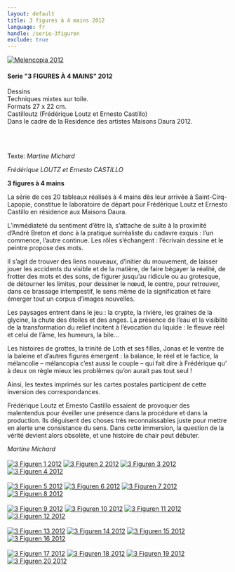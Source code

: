 ```yaml
---
layout: default
title: 3 figures à 4 mains 2012
language: fr
handle: /serie-3figuren
exclude: true
---
```


<a rel="lightbox" data-lightbox="example-1" href="/galeries/serie-3figuren/Image06.jpg" title="Melencopia 2012"><img src="/galeries/serie-3figuren/Image06.jpg" alt="Melencopia 2012" class="img-left"></a>
#### Serie "3 FIGURES À 4 MAINS" 2012 
    
Dessins  
Techniques mixtes sur toile.  
Formats 27 x 22 cm.   
Castilloutz (Frédérique Loutz et Ernesto Castillo)    
Dans le cadre de la Residence des artistes Maisons Daura 2012.  

<br style="clear:both" />
<br style="clear:both" />

Texte: *Martine Michard*  
  
*Frédérique LOUTZ et Ernesto CASTILLO*

**3 figures à 4 mains**

La série de ces 20 tableaux réalisés à 4 mains dès leur arrivée à Saint-Cirq-Lapopie, constitue le laboratoire de départ pour Frédérique Loutz et Ernesto Castillo en résidence aux Maisons Daura.

L’immédiateté du sentiment d’être là, s’attache de suite à la proximité d’André Breton et donc à la pratique surréaliste du cadavre exquis : l’un commence, l’autre continue. Les rôles s’échangent : l’écrivain dessine et le peintre propose des mots.

Il s’agit de trouver des liens nouveaux, d’initier du mouvement, de laisser jouer les accidents du visible et de la matière, de faire bégayer la réalité, de frotter des mots et des sons, de figurer jusqu’au ridicule ou au grotesque, de détourner les limites, pour dessiner le nœud, le centre, pour retrouver, dans ce brassage intempestif, le sens même de la signification et faire émerger tout un corpus d’images nouvelles.

Les paysages entrent dans le jeu : la crypte, la rivière, les graines de la glycine, la chute des étoiles et des anges. La présence de l’eau et la visiblité de la transformation du relief incitent à l’évocation du liquide : le fleuve réel et celui de l’âme, les humeurs, la bile…

Les histoires de grottes, la trinité de Loth et ses filles, Jonas et le ventre de la baleine et d’autres figures émergent : la balance, le réel et le factice, la mélancolie – mélancopia c’est aussi le couple – qui fait dire à Frédérique qu’ à deux on règle mieux les problèmes qu’on aurait pas tout seul !

Ainsi, les textes imprimés sur les cartes postales participent de cette inversion des correspondances.

Frédérique Loutz et Ernesto Castillo  essaient de provoquer des malentendus  pour éveiller une présence dans la procédure et dans la production. Ils déguisent des choses très reconnaissables juste pour mettre en alerte une consistance du sens. Dans cette immersion, la question de la vérité devient alors obsolète, et une histoire de chair peut débuter.

*Martine Michard*
<br style="clear:both" />
<br style="clear:both" />
<a rel="lightbox" data-lightbox="example-1" href="/galeries/serie-3figuren/Image01.jpg" title="3 Figuren 1 2012"><img src="/galeries/serie-3figuren/Image01.jpg" alt="3 Figuren 1 2012" class="img-left4"></a>
<a rel="lightbox" data-lightbox="example-1" href="/galeries/serie-3figuren/Image02.jpg" title="3 Figuren 2 2012"><img src="/galeries/serie-3figuren/Image02.jpg" alt="3 Figuren 2 2012" class="img-left4"></a>
<a rel="lightbox" data-lightbox="example-1" href="/galeries/serie-3figuren/Image03.jpg" title="3 Figuren 3 2012"><img src="/galeries/serie-3figuren/Image03.jpg" alt="3 Figuren 3 2012" class="img-left4"></a>
<a rel="lightbox" data-lightbox="example-1" href="/galeries/serie-3figuren/Image04.jpg" title="3 Figuren 4 2012"><img src="/galeries/serie-3figuren/Image04.jpg" alt="3 Figuren 4 2012" class="img-left4"></a>
<br style="clear:both" />
<br style="clear:both" />
<a rel="lightbox" data-lightbox="example-1" href="/galeries/serie-3figuren/Image05.jpg" title="3 Figuren 5 2012"><img src="/galeries/serie-3figuren/Image05.jpg" alt="3 Figuren 5 2012" class="img-left4"></a>
<a rel="lightbox" data-lightbox="example-1" href="/galeries/serie-3figuren/Image06.jpg" title="3 Figuren 6 2012"><img src="/galeries/serie-3figuren/Image06.jpg" alt="3 Figuren 6 2012" class="img-left4"></a>
<a rel="lightbox" data-lightbox="example-1" href="/galeries/serie-3figuren/Image07.jpg" title="3 Figuren 7 2012"><img src="/galeries/serie-3figuren/Image07.jpg" alt="3 Figuren 7 2012" class="img-left4"></a>
<a rel="lightbox" data-lightbox="example-1" href="/galeries/serie-3figuren/Image08.jpg" title="3 Figuren 8 2012"><img src="/galeries/serie-3figuren/Image08.jpg" alt="3 Figuren 8 2012" class="img-left4"></a>
<br style="clear:both" />
<br style="clear:both" />
<a rel="lightbox" data-lightbox="example-1" href="/galeries/serie-3figuren/Image09.jpg" title="3 Figuren 9 2012"><img src="/galeries/serie-3figuren/Image09.jpg" alt="3 Figuren 9 2012" class="img-left4"></a>
<a rel="lightbox" data-lightbox="example-1" href="/galeries/serie-3figuren/Image10.jpg" title="3 Figuren 10 2012"><img src="/galeries/serie-3figuren/Image10.jpg" alt="3 Figuren 10 2012" class="img-left4"></a>
<a rel="lightbox" data-lightbox="example-1" href="/galeries/serie-3figuren/Image11.jpg" title="3 Figuren 11 2012"><img src="/galeries/serie-3figuren/Image11.jpg" alt="3 Figuren 11 2012" class="img-left4"></a>
<a rel="lightbox" data-lightbox="example-1" href="/galeries/serie-3figuren/Image12.jpg" title="3 Figuren 12 2012"><img src="/galeries/serie-3figuren/Image12.jpg" alt="3 Figuren 12 2012" class="img-left4"></a>
<br style="clear:both" />
<br style="clear:both" />
<a rel="lightbox" data-lightbox="example-1" href="/galeries/serie-3figuren/Image13.jpg" title="3 Figuren 13 2012"><img src="/galeries/serie-3figuren/Image13.jpg" alt="3 Figuren 13 2012" class="img-left4"></a>
<a rel="lightbox" data-lightbox="example-1" href="/galeries/serie-3figuren/Image14.jpg" title="3 Figuren 14 2012"><img src="/galeries/serie-3figuren/Image14.jpg" alt="3 Figuren 14 2012" class="img-left4"></a>
<a rel="lightbox" data-lightbox="example-1" href="/galeries/serie-3figuren/Image15.jpg" title="3 Figuren 15 2012"><img src="/galeries/serie-3figuren/Image15.jpg" alt="3 Figuren 15 2012" class="img-left4"></a>
<a rel="lightbox" data-lightbox="example-1" href="/galeries/serie-3figuren/Image16.jpg" title="3 Figuren 16 2012"><img src="/galeries/serie-3figuren/Image16.jpg" alt="3 Figuren 16 2012" class="img-left4"></a>
<br style="clear:both" />
<br style="clear:both" />
<a rel="lightbox" data-lightbox="example-1" href="/galeries/serie-3figuren/Image17.jpg" title="3 Figuren 17 2012"><img src="/galeries/serie-3figuren/Image17.jpg" alt="3 Figuren 17 2012" class="img-left4"></a>
<a rel="lightbox" data-lightbox="example-1" href="/galeries/serie-3figuren/Image18.jpg" title="3 Figuren 18 2012"><img src="/galeries/serie-3figuren/Image18.jpg" alt="3 Figuren 18 2012" class="img-left4"></a>
<a rel="lightbox" data-lightbox="example-1" href="/galeries/serie-3figuren/Image19.jpg" title="3 Figuren 19 2012"><img src="/galeries/serie-3figuren/Image19.jpg" alt="3 Figuren 19 2012" class="img-left4"></a>
<a rel="lightbox" data-lightbox="example-1" href="/galeries/serie-3figuren/Image20.jpg" title="3 Figuren 20 2012"><img src="/galeries/serie-3figuren/Image20.jpg" alt="3 Figuren 20 2012" class="img-left4"></a>
<br style="clear:both" />
<br style="clear:both" />

